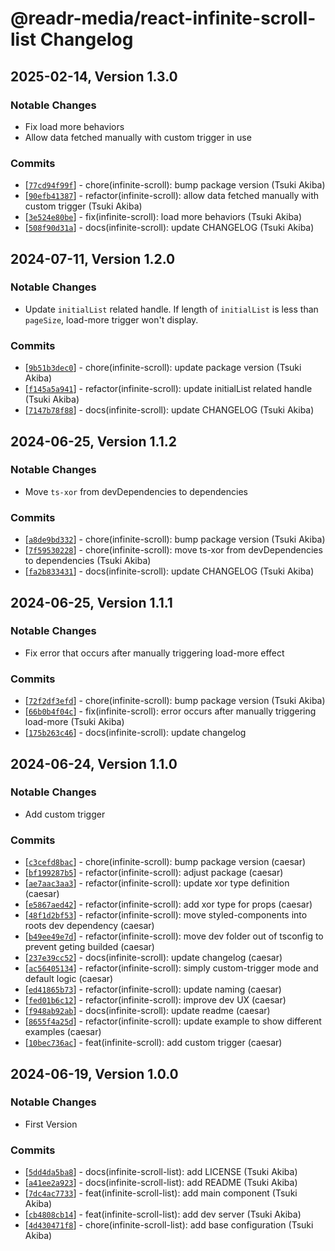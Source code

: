 # @readr-media/react-infinite-scroll-list Changelog

## 2025-02-14, Version 1.3.0

### Notable Changes
* Fix load more behaviors
* Allow data fetched manually with custom trigger in use

### Commits
* \[[`77cd94f99f`](https://github.com/readr-media/react/commit/77cd94f99f)] - chore(infinite-scroll): bump package version (Tsuki Akiba)
* \[[`90efb41387`](https://github.com/readr-media/react/commit/90efb41387)] - refactor(infinite-scroll): allow data fetched manually with custom trigger (Tsuki Akiba)
* \[[`3e524e80be`](https://github.com/readr-media/react/commit/3e524e80be)] - fix(infinite-scroll): load more behaviors (Tsuki Akiba)
* \[[`508f90d31a`](https://github.com/readr-media/react/commit/508f90d31a)] - docs(infinite-scroll): update CHANGELOG (Tsuki Akiba)


## 2024-07-11, Version 1.2.0

### Notable Changes
* Update `initialList` related handle.  If length of `initialList` is less than `pageSize`, load-more trigger won't display.

### Commits
* \[[`9b51b3dec0`](https://github.com/readr-media/react/commit/9b51b3dec0)] - chore(infinite-scroll): update package version (Tsuki Akiba)
* \[[`f145a5a941`](https://github.com/readr-media/react/commit/f145a5a941)] - refactor(infinite-scroll): update initialList related handle (Tsuki Akiba)
* \[[`7147b78f88`](https://github.com/readr-media/react/commit/7147b78f88)] - docs(infinite-scroll): update CHANGELOG (Tsuki Akiba)

## 2024-06-25, Version 1.1.2

### Notable Changes
* Move `ts-xor` from devDependencies to dependencies

### Commits
* \[[`a8de9bd332`](https://github.com/readr-media/react/commit/a8de9bd332)] - chore(infinite-scroll): bump package version (Tsuki Akiba)
* \[[`7f59530228`](https://github.com/readr-media/react/commit/7f59530228)] - chore(infinite-scroll): move ts-xor from devDependencies to dependencies (Tsuki Akiba)
* \[[`fa2b833431`](https://github.com/readr-media/react/commit/fa2b833431)] - docs(infinite-scroll): update CHANGELOG (Tsuki Akiba)

## 2024-06-25, Version 1.1.1

### Notable Changes
* Fix error that occurs after manually triggering load-more effect

### Commits
* \[[`72f2df3efd`](https://github.com/readr-media/react/commit/72f2df3efd)] - chore(infinite-scroll): bump package version (Tsuki Akiba)
* \[[`66b0b4f04c`](https://github.com/readr-media/react/commit/66b0b4f04c)] - fix(infinite-scroll): error occurs after manually triggering load-more (Tsuki Akiba)
* \[[`175b263c46`](https://github.com/readr-media/react/commit/175b263c46)] - docs(infinite-scroll): update changelog 

## 2024-06-24, Version 1.1.0

### Notable Changes
* Add custom trigger 

### Commits
* \[[`c3cefd8bac`](https://github.com/readr-media/react/commit/c3cefd8bac)] - chore(infinite-scroll): bump package version (caesar)
* \[[`bf199287b5`](https://github.com/readr-media/react/commit/bf199287b5)] - refactor(infinite-scroll): adjust package (caesar)
* \[[`ae7aac3aa3`](https://github.com/readr-media/react/commit/ae7aac3aa3)] - refactor(infinite-scroll): update xor type definition (caesar)
* \[[`e5867aed42`](https://github.com/readr-media/react/commit/e5867aed42)] - refactor(infinite-scroll): add xor type for props (caesar)
* \[[`48f1d2bf53`](https://github.com/readr-media/react/commit/48f1d2bf53)] - refactor(infinite-scroll): move styled-components into roots dev dependency (caesar)
* \[[`b49ee49e7d`](https://github.com/readr-media/react/commit/b49ee49e7d)] - refactor(infinite-scroll): move dev folder out of tsconfig to prevent geting builded (caesar)
* \[[`237e39cc52`](https://github.com/readr-media/react/commit/237e39cc52)] - docs(infinite-scroll): update changelog (caesar)
* \[[`ac56405134`](https://github.com/readr-media/react/commit/ac56405134)] - refactor(infinite-scroll): simply custom-trigger mode and default logic (caesar)
* \[[`ed41865b73`](https://github.com/readr-media/react/commit/ed41865b73)] - refactor(infinite-scroll): update naming (caesar)
* \[[`fed01b6c12`](https://github.com/readr-media/react/commit/fed01b6c12)] - refactor(infinite-scroll): improve dev UX (caesar)
* \[[`f948ab92ab`](https://github.com/readr-media/react/commit/f948ab92ab)] - docs(infinite-scroll): update readme (caesar)
* \[[`8655f4a25d`](https://github.com/readr-media/react/commit/8655f4a25d)] - refactor(infinite-scroll): update example to show different examples (caesar)
* \[[`10bec736ac`](https://github.com/readr-media/react/commit/10bec736ac)] - feat(infinite-scroll): add custom trigger (caesar)

## 2024-06-19, Version 1.0.0 

### Notable Changes
* First Version

### Commits
* \[[`5dd4da5ba8`](https://github.com/readr-media/react/commit/5dd4da5ba8)] - docs(infinite-scroll-list): add LICENSE (Tsuki Akiba)
* \[[`a41ee2a923`](https://github.com/readr-media/react/commit/a41ee2a923)] - docs(infinite-scroll-list): add README (Tsuki Akiba)
* \[[`7dc4ac7733`](https://github.com/readr-media/react/commit/7dc4ac7733)] - feat(infinite-scroll-list): add main component (Tsuki Akiba)
* \[[`cb4808cb14`](https://github.com/readr-media/react/commit/cb4808cb14)] - feat(infinite-scroll-list): add dev server (Tsuki Akiba)
* \[[`4d430471f8`](https://github.com/readr-media/react/commit/4d430471f8)] - chore(infinite-scroll-list): add base configuration (Tsuki Akiba)
